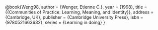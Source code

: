 @book{Weng98,
  author = {Wenger, Etienne C.},
  year = {1998},
  title = {{Communities of Practice: Learning, Meaning, and Identity}},
  address = {Cambridge, UK},
  publisher = {Cambridge University Press},
  isbn = {9780521663632},
  series = {Learning in doing}
}
